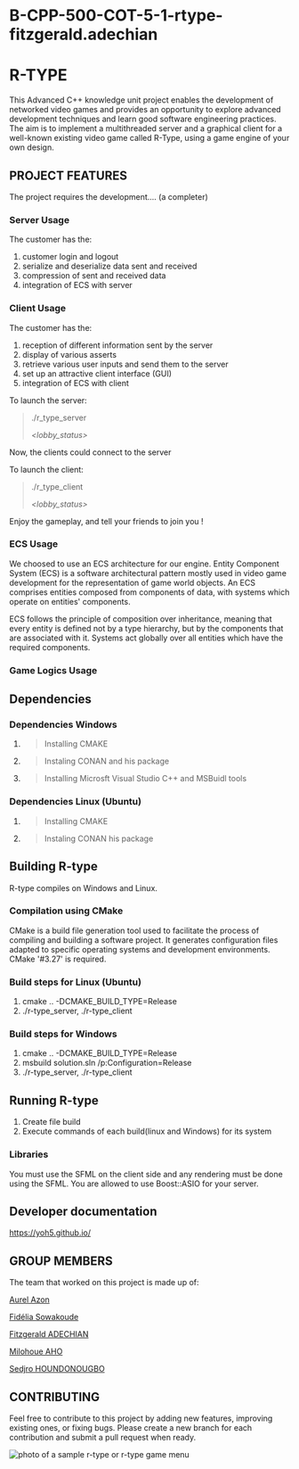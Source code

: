 # B-CPP-500-COT-5-1-rtype-fitzgerald.adechian

# R-TYPE

This Advanced C++ knowledge unit project enables the development of networked video games and provides an opportunity to explore advanced development techniques and learn good software engineering practices.
The aim is to implement a multithreaded server and a graphical client for a well-known existing video game called R-Type, using a game engine of your own design.

## PROJECT FEATURES

The project requires the development.... (a completer)

### Server Usage

The customer has the:

1. customer login and logout
2. serialize and deserialize data sent and received
3. compression of sent and received data
4. integration of ECS with server
   
### Client Usage

The customer has the:

1. reception of different information sent by the server
2. display of various asserts
3. retrieve various user inputs and send them to the server
4. set up an attractive client interface (GUI)
5. integration of ECS with client

To launch the server:

> ./r_type_server  <address> <port> <lobby_status>

Now, the clients could connect to the server

To launch the client:

> ./r_type_client  <address> <port> <sound> <lobby_status>

Enjoy the gameplay, and tell your friends to join you !

### ECS Usage

We choosed to use an ECS architecture for our engine.
Entity Component System (ECS) is a software architectural pattern mostly used in video game development for the representation of game world objects. An ECS comprises entities composed from components of data, with systems which operate on entities' components.

ECS follows the principle of composition over inheritance, meaning that every entity is defined not by a type hierarchy, but by the components that are associated with it. Systems act globally over all entities which have the required components.

### Game Logics Usage

## Dependencies

### Dependencies Windows

1. > Installing CMAKE
2. > Instaling CONAN and his package
3. > Installing Microsft Visual Studio C++ and MSBuidl tools

### Dependencies Linux (Ubuntu)

1. > Installing CMAKE
2. > Instaling CONAN his package

## Building R-type

R-type compiles on Windows and Linux.

### Compilation using CMake

CMake is a build file generation tool used to facilitate the process of compiling and building a software project. It generates configuration files adapted to specific operating systems and development environments.
CMake '#3.27' is required.

### Build steps for Linux (Ubuntu)

  1. cmake .. -DCMAKE_BUILD_TYPE=Release
  2. ./r-type_server, ./r-type_client

### Build steps for Windows

  1. cmake .. -DCMAKE_BUILD_TYPE=Release
  2. msbuild solution.sln /p:Configuration=Release
  3. ./r-type_server, ./r-type_client

## Running R-type

1. Create file build
2. Execute commands of each build(linux and Windows) for its system

### Libraries

You must use the SFML on the client side and any rendering must be done using the SFML.
You are allowed to use Boost::ASIO for your server.


## Developer documentation

https://yoh5.github.io/

## GROUP MEMBERS
The team that worked on this project is made up of:

[Aurel Azon](https://github.com/ka3n1x)

[Fidélia Sowakoude](https://github.com/sowakoude)

[Fitzgerald ADECHIAN](https://github.com/Fitzgerald1234)

[Milohoue AHO](https://github.com/Yoh5)

[Sedjro HOUNDONOUGBO](https://github.com/Yoanncrack)


## CONTRIBUTING

Feel free to contribute to this project by adding new features, improving existing ones, or fixing bugs. Please create a new branch for each contribution and submit a pull request when ready.

![photo of a sample r-type or r-type game menu](https://myoctocat.com/assets/images/base-octocat.svg)
